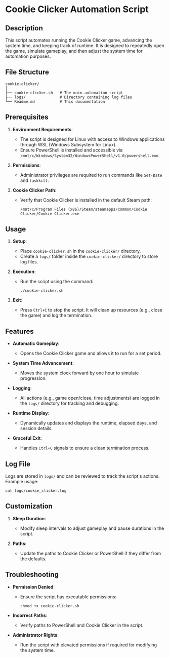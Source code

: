 # Cookie Clicker Automation Script

## Description

This script automates running the Cookie Clicker game, advancing the system time, and keeping track of runtime. It is designed to repeatedly open the game, simulate gameplay, and then adjust the system time for automation purposes.

## File Structure

```
cookie-clicker/
│
├── cookie-clicker.sh   # The main automation script
├── logs/               # Directory containing log files
└── Readme.md           # This documentation
```

## Prerequisites

1. **Environment Requirements**:
   - The script is designed for Linux with access to Windows applications through WSL (Windows Subsystem for Linux).
   - Ensure PowerShell is installed and accessible via `/mnt/c/Windows/System32/WindowsPowerShell/v1.0/powershell.exe`.

2. **Permissions**:
   - Administrator privileges are required to run commands like `Set-Date` and `taskkill`.

3. **Cookie Clicker Path**:
   - Verify that Cookie Clicker is installed in the default Steam path:
     ```
     /mnt/c/Program Files (x86)/Steam/steamapps/common/Cookie Clicker/Cookie Clicker.exe
     ```

## Usage

1. **Setup**:
   - Place `cookie-clicker.sh` in the `cookie-clicker/` directory.
   - Create a `logs/` folder inside the `cookie-clicker/` directory to store log files.

2. **Execution**:
   - Run the script using the command:
     ```
     ./cookie-clicker.sh
     ```

3. **Exit**:
   - Press `Ctrl+C` to stop the script. It will clean up resources (e.g., close the game) and log the termination.

## Features

- **Automatic Gameplay**:
  - Opens the Cookie Clicker game and allows it to run for a set period.

- **System Time Advancement**:
  - Moves the system clock forward by one hour to simulate progression.

- **Logging**:
  - All actions (e.g., game open/close, time adjustments) are logged in the `logs/` directory for tracking and debugging.

- **Runtime Display**:
  - Dynamically updates and displays the runtime, elapsed days, and session details.

- **Graceful Exit**:
  - Handles `Ctrl+C` signals to ensure a clean termination process.

## Log File

Logs are stored in `logs/` and can be reviewed to track the script's actions. Example usage:
```
cat logs/cookie_clicker.log
```

## Customization

1. **Sleep Duration**:
   - Modify sleep intervals to adjust gameplay and pause durations in the script.

2. **Paths**:
   - Update the paths to Cookie Clicker or PowerShell if they differ from the defaults.

## Troubleshooting

- **Permission Denied**:
  - Ensure the script has executable permissions:
    ```
    chmod +x cookie-clicker.sh
    ```

- **Incorrect Paths**:
  - Verify paths to PowerShell and Cookie Clicker in the script.

- **Administrator Rights**:
  - Run the script with elevated permissions if required for modifying the system time.